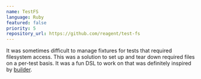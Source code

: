 ```yaml
---
name: TestFS
language: Ruby
featured: false
priority: 5
repository_url: https://github.com/reagent/test-fs
---
```


It was sometimes difficult to manage fixtures for tests that required filesystem
access. This was a solution to set up and tear down required files on a per-test
basis.  It was a fun DSL to work on that was definitely inspired by
[builder](https://github.com/jimweirich/builder).
